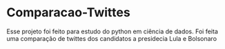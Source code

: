 # Comparacao-Twittes
Esse projeto foi feito para estudo do python em ciência de dados.
Foi feita uma comparação de twittes dos candidatos a presidecia Lula e Bolsonaro
